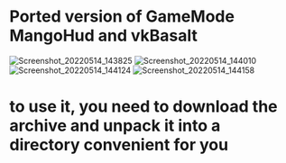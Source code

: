 # Ported version of GameMode MangoHud and vkBasalt
![Screenshot_20220514_143825](https://user-images.githubusercontent.com/85447162/168424520-2dea46f1-1952-40e6-b6b6-626db654ab8c.png)
![Screenshot_20220514_144010](https://user-images.githubusercontent.com/85447162/168424522-23ba867e-6ec8-4150-aaf6-024ebada79be.png)
![Screenshot_20220514_144124](https://user-images.githubusercontent.com/85447162/168424523-ed359a14-970a-4016-8631-ac33db55d574.png)
![Screenshot_20220514_144158](https://user-images.githubusercontent.com/85447162/168424525-a0beed9a-6180-403d-a37f-196c978ceee7.png)
# to use it, you need to download the archive and unpack it into a directory convenient for you
 
